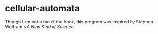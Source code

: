 # cellular-automata

Though I am not a fan of the book, this program was inspired by Stephen Wolfram's *A New Kind of Science*.
